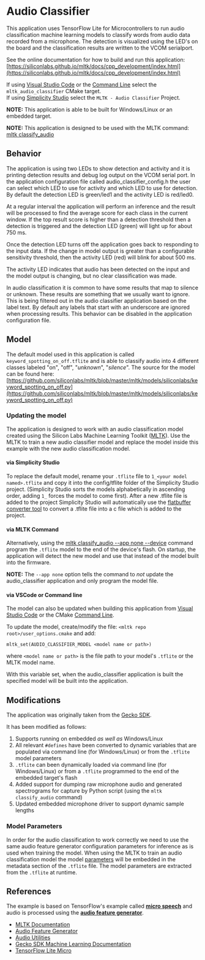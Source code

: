 # Audio Classifier

This application uses TensorFlow Lite for Microcontrollers to run audio
classification machine learning models to classify words from audio data
recorded from a microphone. The detection is visualized using the LED's on the
board and the classification results are written to the VCOM serialport.

See the online documentation for how to build and run this application:  
[https://siliconlabs.github.io/mltk/docs/cpp_development/index.html](https://siliconlabs.github.io/mltk/docs/cpp_development/index.html)

If using [Visual Studio Code](https://siliconlabs.github.io/mltk/docs/cpp_development/vscode.html) 
or the [Command Line](https://siliconlabs.github.io/mltk/docs/cpp_development/command_line.html) select the `mltk_audio_classifier` CMake target.  
If using [Simplicity Studio](https://siliconlabs.github.io/mltk/docs/cpp_development/simplicity_studio.html) select the `MLTK - Audio Classifier` Project.


__NOTE:__ This application is able to be built for Windows/Linux _or_ an embedded target.

__NOTE:__ This application is designed to be used with the MLTK command:
[mltk classify_audio](https://siliconlabs.github.io/mltk/docs/audio/audio_utilities.html#audio-classification-utility)


## Behavior

The application is using two LEDs to show detection and activity and it is
printing detection results and debug log output on the VCOM serial port. In the
application configuration file called audio_classifier_config.h the user can
select which LED to use for activity and which LED to use for detection. By
default the detection LED is green/led1 and the activity LED is red/led0.

At a regular interval the application will perform an inference and the result
will be processed to find the average score for each class in the current
window. If the top result score is higher than a detection threshold then a
detection is triggered and the detection LED (green) will light up for about 750
ms.

Once the detection LED turns off the application goes back to responding to the
input data. If the change in model output is greater than a configurable
sensitivity threshold, then the activity LED (red) will blink for about 500 ms.

The activity LED indicates that audio has been detected on the input and the
model output is changing, but no clear classification was made.

In audio classification it is common to have some results that map to silence or
unknown. These results are something that we usually want to ignore. This is
being filtered out in the audio classifier application based on the label text.
By default any labels that start with an underscore are ignored when processing
results. This behavior can be disabled in the application configuration file.

## Model  

The default model used in this application is called `keyword_spotting_on_off.tflite`
and is able to classify audio into 4 different classes labeled "on", "off",
"_unknown_", "_silence_". The source for the model can be found here: 
[https://github.com/siliconlabs/mltk/blob/master/mltk/models/siliconlabs/keyword_spotting_on_off.py](https://github.com/siliconlabs/mltk/blob/master/mltk/models/siliconlabs/keyword_spotting_on_off.py)


### Updating the model

The application is designed to work with an audio classification model created
using the Silicon Labs Machine Learning Toolkit
([MLTK](https://siliconlabs.github.io/mltk/mltk/tutorials/keyword_spotting_on_off.html)). 
Use the MLTK to train a new audio classifier model and replace the model inside this example with the new audio
classification model. 


#### via Simplicity Studio

To replace the default model, rename your `.tflite` file to
`1_<your model named>.tflite` and copy it into the config/tflite folder of the Simplicity Studio
project. (Simplicity Studio sorts the models alphabetically in ascending order, adding `1_` 
forces the model to come first). After a new .tflite file is added to the 
project Simplicity Studio will automatically use the 
[flatbuffer converter tool](https://docs.silabs.com/gecko-platform/latest/machine-learning/tensorflow/flatbuffer-conversion)
to convert a .tflite file into a c file which is added to the project.


#### via MLTK Command

Alternatively, using the [mltk classify_audio <model path> --app none --device](https://siliconlabs.github.io/mltk/docs/audio/audio_utilities.html#audio-classification-utility)
command program the `.tflite` model to the end of the device's flash.
On startup, the application will detect the new model and use that instead
of the model built into the firmware.

__NOTE:__ The `--app none` option tells the command to _not_ update the audio_classifier application
and only program the model file.


#### via VSCode or Command line

The model can also be updated when building this application from [Visual Studio Code](https://siliconlabs.github.io/mltk/docs/cpp_development/vscode.html)
or the CMake [Command Line](https://siliconlabs.github.io/mltk/docs/command_line.html).

To update the model, create/modify the file: `<mltk repo root>/user_options.cmake`
and add:

```
mltk_set(AUDIO_CLASSIFIER_MODEL <model name or path>)
```

where `<model name or path>` is the file path to your model's `.tflite` 
or the MLTK model name.

With this variable set, when the audio_classifier application is built the 
specified model will be built into the application.


## Modifications

The application was originally taken from the 
[Gecko SDK](https://github.com/SiliconLabs/gecko_sdk/tree/gsdk_4.0/app/common/example/audio_classifier).

It has been modified as follows:  
1. Supports running on embedded _as well as_ Windows/Linux
2. All relevant `#defines` have been converted to dynamic variables that are
   populated via command line (for Windows/Linux) or from the `.tflite` model parameters
3. `.tflite` can been dynamically loaded via command line (for Windows/Linux)
   or from a `.tflite` programmed to the end of the embedded target's flash
4. Added support for dumping raw microphone audio and generated spectrograms
   for capture by Python script (using the `mltk classify_audio` command)
5. Updated embedded microphone driver to support dynamic sample lengths



### Model Parameters

In order for the audio classification to work correctly we need to use the same
audio feature generator configuration parameters for inference as is used when
training the model. When using the MLTK to train an audio classification model
the model [parameters](https://siliconlabs.github.io/mltk/docs/guides/model_parameters.html#audiodatasetmixin) 
will be embedded in the metadata section of the `.tflite`
file. The model parameters are extracted from the `.tflite` at runtime.


## References

The example is based on TensorFlow's example called **[micro speech](https://github.com/tensorflow/tflite-micro/tree/main/tensorflow/lite/micro/examples/micro_speech)**
and audio is processed using the **[audio feature generator](https://siliconlabs.github.io/mltk/docs/audio/audio_feature_generator.html)**.

- [MLTK Documentation](https://siliconlabs.github.io/mltk)
- [Audio Feature Generator](https://siliconlabs.github.io/mltk/docs/audio/audio_feature_generator.html)
- [Audio Utilities](https://siliconlabs.github.io/mltk/docs/audio/audio_utilities.html)
- [Gecko SDK Machine Learning Documentation](https://docs.silabs.com/gecko-platform/latest/machine-learning/tensorflow/getting-started)
- [TensorFlow Lite Micro](https://www.tensorflow.org/lite/microcontrollers)
